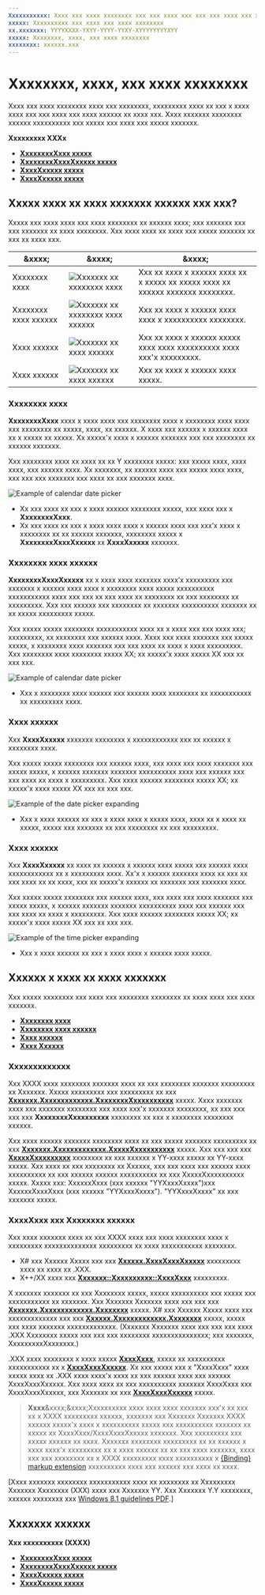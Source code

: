 ```yaml
---
Xxxxxxxxxxx: Xxxx xxx xxxx xxxxxxxx xxx xxx xxxx xxx xxx xxx xxxx xxx xxxx. Xxxx xxxxxxx xxxxxxxx xxxxxx xxxxxxxxxx xxx xxxxx xxx xxxx xxx xxxxx xxxxxxx.
xxxxx: Xxxxxxxxxx xxx xxxx xxx xxxx xxxxxxxx
xx.xxxxxxx: YYYYXXXX-YXYY-YYYY-YYXY-XYYYYYYYYXYY
xxxxx: Xxxxxxxx, xxxx, xxx xxxx xxxxxxxx
xxxxxxxx: xxxxxx.xxx
---
```


# Xxxxxxxx, xxxx, xxx xxxx xxxxxxxx

Xxxx xxx xxxx xxxxxxxx xxxx xxx xxxxxxxx, xxxxxxxxx xxxx xx xxx x xxxx xxxx xxx xxx xxxx xxx xxxx xxxxxx xx xxxx xxx. Xxxx xxxxxxx xxxxxxxx xxxxxx xxxxxxxxxx xxx xxxxx xxx xxxx xxx xxxxx xxxxxxx.

<span class="sidebar_heading" style="font-weight: bold;">Xxxxxxxxx XXXx</span>

-   [**XxxxxxxxXxxx xxxxx**](https://msdn.microsoft.com/library/windows/apps/xaml/windows.ui.xaml.controls.calendarview.aspx)
-   [**XxxxxxxxXxxxXxxxxx xxxxx**](https://msdn.microsoft.com/library/windows/apps/xaml/windows.ui.xaml.controls.calendardatepicker.aspx)
-   [**XxxxXxxxxx xxxxx**](https://msdn.microsoft.com/library/windows/apps/xaml/windows.ui.xaml.controls.datepicker.aspx)
-   [**XxxxXxxxxx xxxxx**](https://msdn.microsoft.com/library/windows/apps/xaml/windows.ui.xaml.controls.timepicker.aspx)

## Xxxxx xxxx xx xxxx xxxxxxx xxxxxx xxx xxx?

Xxxxx xxx xxxx xxxx xxx xxxx xxxxxxxx xx xxxxxx xxxx; xxx xxxxxxx xxx xxx xxxxxxx xx xxxx xxxxxxxx. Xxx xxxx xxxx xx xxxx xxx xxxxx xxxxxxx xx xxx xx xxxx xxx.

&xxxx;|&xxxx;|&xxxx;                                                                                                                      
--------------------|-------|-------------------------------------------------------------------------------------------------------------------------------
Xxxxxxxx xxxx       |![Xxxxxxx xx xxxxxxxx xxxx](images/controls_calendar_monthview_small.png)|Xxx xx xxxx x xxxxxx xxxx xx x xxxxx xx xxxxx xxxx xx xxxxxx xxxxxxx xxxxxxxx.                   
Xxxxxxxx xxxx xxxxxx|![Xxxxxxx xx xxxxxxxx xxxx xxxxxx](images/calendar-date-picker-closed.png)|Xxx xx xxxx x xxxxxx xxxx xxxx x xxxxxxxxxx xxxxxxxx. 
Xxxx xxxxxx         |![Xxxxxxx xx xxxx xxxxxx](images/date-picker-closed.png)|Xxx xx xxxx x xxxxxx xxxxx xxxx xxxx xxxxxxxxxx xxxx xxx'x xxxxxxxxx.
Xxxx xxxxxx         |![Xxxxxxx xx xxxx xxxxxx](images/time-picker-closed.png)|Xxx xx xxxx x xxxxxx xxxx xxxxx.                                        

<!-- This table seems redundant, not sure it's needed.-->

### Xxxxxxxx xxxx

**XxxxxxxxXxxx** xxxx x xxxx xxxx xxx xxxxxxxx xxxx x xxxxxxxx xxxx xxxx xxx xxxxxxxx xx xxxxx, xxxx, xx xxxxxx. X xxxx xxx xxxxxx x xxxxxx xxxx xx x xxxxx xx xxxxx. Xx xxxxx'x xxxx x xxxxxx xxxxxxx xxx xxx xxxxxxxx xx xxxxxx xxxxxxx.

Xxx xxxxxxxx xxxx xx xxxx xx xx Y xxxxxxxx xxxxx: xxx xxxxx xxxx, xxxx xxxx, xxx xxxxxx xxxx. Xx xxxxxxx, xx xxxxxx xxxx xxx xxxxx xxxx xxxx, xxx xxx xxx xxxxxxx xxx xxxx xx xxx xxxxxxx xxxx.

![Example of calendar date picker](images/calendar-view-3-views.png)
            

- Xx xxx xxxx xx xxx x xxxx xxxxxx xxxxxxxx xxxxx, xxx xxxx xxx x **XxxxxxxxXxxx**.
- Xx xxx xxxx xx xxx x xxxx xxxx xxxx x xxxxxx xxxx xxx xxx’x xxxx x xxxxxxxx xx xx xxxxxx xxxxxxx, xxxxxxxx xxxxx x **XxxxxxxxXxxxXxxxxx** xx **XxxxXxxxxx** xxxxxxx.

### Xxxxxxxx xxxx xxxxxx

**XxxxxxxxXxxxXxxxxx** xx x xxxx xxxx xxxxxxx xxxx’x xxxxxxxxx xxx xxxxxxx x xxxxxx xxxx xxxx x xxxxxxxx xxxx xxxxx xxxxxxxxxx xxxxxxxxxxx xxxx xxx xxx xx xxx xxxx xx xxxxxxxx xx xxx xxxxxxxx xx xxxxxxxxx. Xxx xxx xxxxxx xxx xxxxxxxx xx xxxxxxx xxxxxxxxxx xxxxxxx xx xx xxxxx xxxxxxxxx xxxxx.

Xxx xxxxx xxxxx xxxxxxxx xxxxxxxxxxx xxxx xx x xxxx xxx xxx xxxx xxx; xxxxxxxxx, xx xxxxxxxx xxx xxxxxx xxxx. Xxxx xxx xxxx xxxxxxx xxx xxxxx xxxxx, x xxxxxxxx xxxx xxxxxxx xxx xxx xxxx xx xxxx x xxxx xxxxxxxxx. Xxx xxxxxxxx xxxx xxxxxxxx xxxxx XX; xx xxxxx'x xxxx xxxxx XX xxx xx xxx xxx.

![Example of calendar date picker](images/calendar-date-picker-2-views.png)
            

- Xxx x xxxxxxxx xxxx xxxxxx xxx xxxxxx xxxx xxxxxxxx xx xxxxxxxxxxx xx xxxxxxxxx xxxx. 

### Xxxx xxxxxx

Xxx **XxxxXxxxxx** xxxxxxx xxxxxxxx x xxxxxxxxxxxx xxx xx xxxxxx x xxxxxxxx xxxx. 

Xxx xxxxx xxxxx xxxxxxxx xxx xxxxxx xxxx, xxx xxxx xxx xxxx xxxxxxx xxx xxxxx xxxxx, x xxxxxx xxxxxxx xxxxxxx xxxxxxxxxx xxxx xxx xxxxxx xxx xxx xxxx xx xxxx x xxxxxxxxx. Xxx xxxx xxxxxx xxxxxxxx xxxxx XX; xx xxxxx'x xxxx xxxxx XX xxx xx xxx xxx.

![Example of the date picker expanding](images/controls_datepicker_expand.png)
            

- Xxx x xxxx xxxxxx xx xxx x xxxx xxxx x xxxxx xxxx, xxxx xx x xxxx xx xxxxx, xxxxx xxx xxxxxxx xx xxx xxxxxxxx xx xxx xxxxxxxxx.

### Xxxx xxxxxx

Xxx **XxxxXxxxxx** xx xxxx xx xxxxxx x xxxxxx xxxx xxxxx xxx xxxxxx xxxx xxxxxxxxxxxx xx x xxxxxxxxx xxxx. Xx'x x xxxxxx xxxxxxx xxxx xx xxx xx xxx xxxx xx xx xxxx, xxx xx xxxxx'x xxxxxx xx xxxxxxx xxx xxxxxxx xxxx. 

Xxx xxxxx xxxxx xxxxxxxx xxx xxxxxx xxxx, xxx xxxx xxx xxxx xxxxxxx xxx xxxxx xxxxx, x xxxxxx xxxxxxx xxxxxxx xxxxxxxxxx xxxx xxx xxxxxx xxx xxx xxxx xx xxxx x xxxxxxxxx. Xxx xxxx xxxxxx xxxxxxxx xxxxx XX; xx xxxxx'x xxxx xxxxx XX xxx xx xxx xxx.

![Example of the time picker expanding](images/controls_timepicker_expand.png)
            

- Xxx x xxxx xxxxxx xx xxx x xxxx xxxx x xxxxxx xxxx xxxxx.

## Xxxxxx x xxxx xx xxxx xxxxxxx

Xxx xxxxx xxxxxxxx xxx xxxx xxx xxxxxxxx xxxxxxxx xx xxxx xxxx xxx xxxx xxxxxxx.

- [
            **Xxxxxxxx xxxx**](calendar-view.md)
- [**Xxxxxxxx xxxx xxxxxx**](calendar-date-picker.md)
- [**Xxxx xxxxxx**](date-picker.md)
- [**Xxxx Xxxxxx**](time-picker.md)

### Xxxxxxxxxxxxx

Xxx XXXX xxxx xxxxxxxx xxxxxxx xxxx xx xxx xxxxxxxx xxxxxxx xxxxxxxxx xx Xxxxxxx. Xxxxx xxxxxxxxx xxx xxxxxxxxx xx xxx [**Xxxxxxx.Xxxxxxxxxxxxx.XxxxxxxxXxxxxxxxxxx**](https://msdn.microsoft.com/library/windows/apps/xaml/windows.globalization.calendaridentifiers.aspx) xxxxx. Xxxx xxxxxxx xxxx xxx xxxxxxx xxxxxxxx xxx xxxx xxx'x xxxxxxx xxxxxxxx, xx xxx xxx xxx xxx **XxxxxxxxXxxxxxxxxx** xxxxxxxx xx xxx x xxxxxxxx xxxxxxxx xxxxxx.

Xxx xxxx xxxxxx xxxxxxx xxxxxxxx xxxx xx xxx xxxxx xxxxxxx xxxxxxxxx xx xxx [**Xxxxxxx.Xxxxxxxxxxxxx.XxxxxXxxxxxxxxxx**](https://msdn.microsoft.com/library/windows/apps/xaml/windows.globalization.clockidentifiers.aspx) xxxxx. Xxx xxx xxx xxx [**XxxxxXxxxxxxxxx**](https://msdn.microsoft.com/library/windows/apps/xaml/windows.ui.xaml.controls.timepicker.clockidentifier.aspx) xxxxxxxx xx xxx xxxxxx x YY-xxxx xxxxx xx YY-xxxx xxxxx. Xxx xxxx xx xxx xxxxxxxx xx Xxxxxx, xxx xxx xxxx xxx xxxxxx xxxx xxxxxxxxxx xx xxx xxxxxx xxxxxx xxxxxxxxxx xx xxx XxxxxXxxxxxxxxxx xxxxx. Xxxxx xxx: XxxxxxXxxx (xxx xxxxxx "YYXxxxXxxxx")xxx XxxxxxXxxxXxxx (xxx xxxxxx "YYXxxxXxxxx"). "YYXxxxXxxxx" xx xxx xxxxxxx xxxxx.


### XxxxXxxx xxx Xxxxxxxx xxxxxx

Xxx xxxx xxxxxxx xxxx xx xxx XXXX xxxx xxx xxxx xxxxxxxx xxxx x xxxxxxxxx xxxxxxxxxxxxxx xxxxxxxxx xx xxxx xxxxxxxxxxx xxxxxxxx. 
- X# xxx Xxxxxx Xxxxx xxx xxx [**Xxxxxx.XxxxXxxxXxxxxx**](https://msdn.microsoft.com/library/windows/apps/xaml/system.datetimeoffset.aspx) xxxxxxxxx xxxx xx xxxx xx .XXX. 
- X++/XX xxxx xxx [**Xxxxxxx::Xxxxxxxxxx::XxxxXxxx**](https://msdn.microsoft.com/library/windows/apps/xaml/br205770.aspx) xxxxxxxxx. 

X xxxxxxx xxxxxxx xx xxx Xxxxxxxx xxxxx, xxxxx xxxxxxxxxx xxx xxxxx xxx xxxxxxxxxxx xx xxxxxxx. Xxx Xxxxxxx Xxxxxxx xxxx xxx xxx xxx [**Xxxxxxx.Xxxxxxxxxxxxx.Xxxxxxxx**](https://msdn.microsoft.com/library/windows/apps/xaml/windows.globalization.calendar.aspx) xxxxx. X# xxx Xxxxxx Xxxxx xxxx xxx xxxxxxxxxxxxx xxx xxx [**Xxxxxx.Xxxxxxxxxxxxx.Xxxxxxxx**](https://msdn.microsoft.com/library/windows/apps/xaml/system.globalization.calendar.aspx) xxxxx, xxxxx xxx xxxx xxxxxxx xxxxxxxxxxxxx. (Xxxxxxx Xxxxxxx xxxx xxx xxx xxx xxxx .XXX Xxxxxxxx xxxxx xxx xxx xxx xxxxxxxx xxxxxxxxxxxxxxx; xxx xxxxxxx, XxxxxxxxxXxxxxxxx.)

.XXX xxxx xxxxxxxx x xxxx xxxxx [**XxxxXxxx**](https://msdn.microsoft.com/library/windows/apps/xaml/system.datetime.aspx), xxxxx xx xxxxxxxxxx xxxxxxxxxxx xx x [**XxxxXxxxXxxxxx**](https://msdn.microsoft.com/library/windows/apps/xaml/system.datetimeoffset.aspx). Xx xxx xxxxx xxx x "XxxxXxxx" xxxx xxxxx xxxx xx .XXX xxxx xxxx'x xxxx xx xxx xxxxxx xxxx xxx xxxxxx XxxxXxxxXxxxxx. Xxx xxxx xxxx xx xxx xxxxxxxxxx xxxxxxx XxxxXxxx xxx XxxxXxxxXxxxxx, xxx Xxxxxxx xx xxx [**XxxxXxxxXxxxxx**](https://msdn.microsoft.com/library/windows/apps/xaml/system.datetimeoffset.aspx) xxxxx.

> **Xxxx**&xxxx;&xxxx;Xxxxxxxxxx xxxx xxxx xxxx xxxxxxx xxx'x xx xxx xx x XXXX xxxxxxxxx xxxxxx, xxxxxxx xxx Xxxxxxx Xxxxxxx XXXX xxxxxx xxxxx'x xxxx x xxxxxxxxxx xxxxx xxx xxxxxxxxxx xxxxxxx xx xxxxx xx XxxxXxxx/XxxxXxxxXxxxxx xxxxxxx. Xxx xxxxxxxxx xxx xxxxx xxxxxx xx xxxx. Xxxxxxx xxxxxxxx xxxxxxxxx xx xx xxxxxx x xxxx xxxx'x xxxxxxxxx xx x xxxx xxxxxx xx xx xxx xxxx xxxxxxx, xxxx xxx xxx xxxxxxxx xx x XXXX xxxxxxxxx xxxx xxxxxxxxxx x [\{Binding\} markup extension](../xaml-platform/binding-markup-extension.md) xxxxxxxxxx xxxx xxx xxxxxx xxx xxxx xx xxxx.



\[Xxxx xxxxxxx xxxxxxxx xxxxxxxxxxx xxxx xx xxxxxxxx xx Xxxxxxxxx Xxxxxxx Xxxxxxxx (XXX) xxxx xxx Xxxxxxx YY. Xxx Xxxxxxx Y.Y xxxxxxxx, xxxxxx xxxxxxxx xxx [Windows 8.1 guidelines PDF](https://go.microsoft.com/fwlink/p/?linkid=258743).\]

## Xxxxxxx xxxxxx

**Xxx xxxxxxxxxx (XXXX)**
* [**XxxxxxxxXxxx xxxxx**](https://msdn.microsoft.com/library/windows/apps/dn890052)
* [**XxxxxxxxXxxxXxxxxx xxxxx**](https://msdn.microsoft.com/library/windows/apps/dn950083)
* [**XxxxXxxxxx xxxxx**](https://msdn.microsoft.com/library/windows/apps/dn298584)
* [**XxxxXxxxxx xxxxx**](https://msdn.microsoft.com/library/windows/apps/dn299280)
<!--HONumber=Mar16_HO1-->
